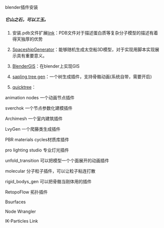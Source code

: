 blender插件安装
##### 它山之石，可以工玉。

1. 安装.pdb文件扩展[link](https://wiki.blender.org/index.php/Extensions:2.6/Py/Scripts/Import-Export/PDB)：PDB文件对于描述蛋白质等复杂分子模型的描述有着得天独厚的优势

2. [SpaceshipGenerator](https://github.com/a1studmuffin/SpaceshipGenerator)：能够随机生成太空船3D模型，对于实现用脚本实现展示具有重要意义。

3. [BlenderGIS](https://github.com/domlysz/BlenderGIS)：在blender上实现GIS

4. [sapling tree gen](https://github.com/abpy/improved-sapling-tree-generator)：一个树生成插件，支持骨骼动画(系统自带，需要开启)
5. [quicktree](https://github.com/wolfgangp/quicktree)：

animation nodes 一个动画节点插件

sverchok 一个节点参数化建模插件

Archimesh 一个室内建筑插件


LvyGen 一个爬藤类生成插件

PBR materials cycles材质库插件

pro lighting studio 专业灯光插件

unfold_transition 可以把模型一个个面展开的动画插件

molecular 分子粒子插件，可以让粒子粘连打散

rigid_bodys_gen 可以把骨骼当刚体用的插件 

RetopoFlow 拓扑插件

Bsurfaces

Node Wrangler

IK-Particles Link


